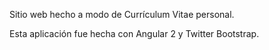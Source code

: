 Sitio web hecho a modo de Currículum Vitae personal.

Esta aplicación fue hecha con Angular 2 y Twitter Bootstrap.
